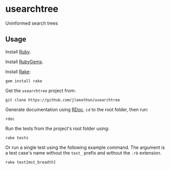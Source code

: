 # usearchtree
Uninformed search trees

## Usage

Install [Ruby](https://www.ruby-lang.org/en/).

Install [RubyGems](https://rubygems.org/).

Install [Rake](https://rubygems.org/gems/rake):

```
gem install rake
```

Get the `usearchtree` project from:

```
git clone https://github.com/jleeothon/usearchtree
```

Generate documentation using [RDoc](http://docs.seattlerb.org/rdoc/). `cd` to the root folder, then run:

```
rdoc
```

Run the tests from the project's root folder using:

```
rake tests
```

Or run a single test using the following example command. The argument is a test case's name without the `test_` prefix and without the `.rb` extension.

```
rake test[mst_breadth]
```
